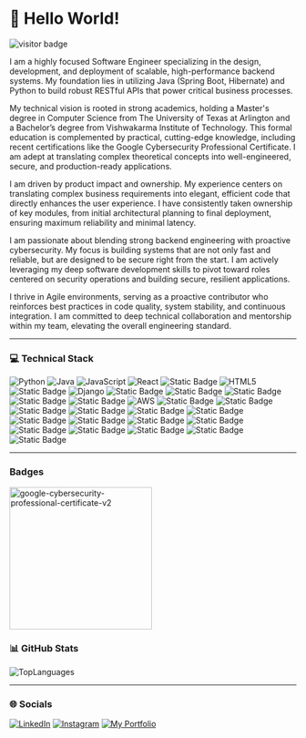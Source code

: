# 💫 Hello World!


![visitor badge](https://visitor-badge.laobi.icu/badge?page_id=khirwadkarshubham25.khirwadkarshubham25)

I am a highly focused Software Engineer specializing in the design, development, and deployment of scalable, high-performance backend systems. My foundation lies in utilizing Java (Spring Boot, Hibernate) and Python to build robust RESTful APIs that power critical business processes.

My technical vision is rooted in strong academics, holding a Master's degree in Computer Science from The University of Texas at Arlington and a Bachelor’s degree from Vishwakarma Institute of Technology. This formal education is complemented by practical, cutting-edge knowledge, including recent certifications like the Google Cybersecurity Professional Certificate. I am adept at translating complex theoretical concepts into well-engineered, secure, and production-ready applications.

I am driven by product impact and ownership. My experience centers on translating complex business requirements into elegant, efficient code that directly enhances the user experience. I have consistently taken ownership of key modules, from initial architectural planning to final deployment, ensuring maximum reliability and minimal latency.

I am passionate about blending strong backend engineering with proactive cybersecurity. My focus is building systems that are not only fast and reliable, but are designed to be secure right from the start. I am actively leveraging my deep software development skills to pivot toward roles centered on security operations and building secure, resilient applications.

I thrive in Agile environments, serving as a proactive contributor who reinforces best practices in code quality, system stability, and continuous integration. I am committed to deep technical collaboration and mentorship within my team, elevating the overall engineering standard.

---------------------------------------------------------------------------------------------------------------------------------------

### 💻 Technical Stack

![Python](https://img.shields.io/badge/python-white?style=for-the-badge&logo=python&logoColor=blue)
![Java](https://img.shields.io/badge/java-white?style=for-the-badge&logo=openjdk&logoColor=yellow)
![JavaScript](https://img.shields.io/badge/javascript-white?style=for-the-badge&logo=javascript&logoColor=%23F7DF1E)
![React](https://img.shields.io/badge/react-white?style=for-the-badge&logo=react&logoColor=%2361DAFB)
![Static Badge](https://img.shields.io/badge/jQuery-white?style=for-the-badge&logo=jquery&logoColor=%230769AD)
![HTML5](https://img.shields.io/badge/html5-white?style=for-the-badge&logo=html5&logoColor=blue)
![Static Badge](https://img.shields.io/badge/CSS3-white?style=for-the-badge&logo=css&logoColor=%23663399)
![Django](https://img.shields.io/badge/django-white?style=for-the-badge&logo=django&logoColor=black)
![Static Badge](https://img.shields.io/badge/Flask-white?style=for-the-badge&logo=flask&logoColor=%233BABC3)
![Static Badge](https://img.shields.io/badge/Spring%20Boot-white?style=for-the-badge&logo=springboot&logoColor=%236DB33F)
![Static Badge](https://img.shields.io/badge/JSON-white?style=for-the-badge&logo=json&logoColor=%23000000)
![Static Badge](https://img.shields.io/badge/Splunk-white?style=for-the-badge&logo=splunk&logoColor=%23000000)
![Static Badge](https://img.shields.io/badge/Wireshark-white?style=for-the-badge&logo=wireshark&logoColor=%231679A7)
![AWS](https://img.shields.io/badge/AWS-white?style=for-the-badge&logo=amazon-aws&logoColor=%23F05032)
![Static Badge](https://img.shields.io/badge/Docker-white?style=for-the-badge&logo=docker&logoColor=%232496ED)
![Static Badge](https://img.shields.io/badge/Jenkins-white?style=for-the-badge&logo=jenkins&logoColor=%23D24939)
![Static Badge](https://img.shields.io/badge/Git-white?style=for-the-badge&logo=git&logoColor=%23F05032)
![Static Badge](https://img.shields.io/badge/GitHub-white?style=for-the-badge&logo=github&logoColor=%23181717)
![Static Badge](https://img.shields.io/badge/Apache%20Airflow-white?style=for-the-badge&logo=apacheairflow&logoColor=%23017CEE)
![Static Badge](https://img.shields.io/badge/Maven-white?style=for-the-badge&logo=apachemaven&logoColor=%23C71A36)
![Static Badge](https://img.shields.io/badge/PostgreSQL-white?style=for-the-badge&logo=postgresql&logoColor=%234169E1)
![Static Badge](https://img.shields.io/badge/MySQL-white?style=for-the-badge&logo=mysql&logoColor=%234479A1)
![Static Badge](https://img.shields.io/badge/SQLite-white?style=for-the-badge&logo=sqlite&logoColor=%23003B57)
![Static Badge](https://img.shields.io/badge/MongoDB-white?style=for-the-badge&logo=mongodb&logoColor=%2347A248)
![Static Badge](https://img.shields.io/badge/Selenium-white?style=for-the-badge&logo=selenium&logoColor=%2343B02A)
![Static Badge](https://img.shields.io/badge/Appium-white?style=for-the-badge&logo=appium&logoColor=%23EE376D)
![Static Badge](https://img.shields.io/badge/PyTest-white?style=for-the-badge&logo=pytest&logoColor=%230A9EDC)
![Static Badge](https://img.shields.io/badge/JIRA-white?style=for-the-badge&logo=jira&logoColor=%230052CC)
![Static Badge](https://img.shields.io/badge/Linux-white?style=for-the-badge&logo=linux&logoColor=%23FCC624)



------------------------------------------------------------------------------------------------------------------------------------------
### Badges

<img width="250" height="250" alt="google-cybersecurity-professional-certificate-v2" src="https://github.com/user-attachments/assets/b98994c8-5747-4de2-af5e-43373bd40fe7" />


### 📊 GitHub Stats

![TopLanguages](https://github-readme-stats.vercel.app/api/top-langs/?username=khirwadkarshubham25&theme=blue-green)

------------------------------------------------------------------------------------------------------------------------------------------
### 🌐 Socials

[![LinkedIn](https://img.shields.io/badge/LinkedIn-0077B5?style=for-the-badge&logo=linkedin&logoColor=white)](https://www.linkedin.com/in/sk-b62963111/)
[![Instagram](https://img.shields.io/badge/Instagram-E4405F?style=for-the-badge&logo=instagram&logoColor=white)](https://www.instagram.com/shubham0925/)
[![My Portfolio](https://img.shields.io/badge/website-000000?style=for-the-badge&logo=About.me&logoColor=white)](https://shubhamkhirwadkar.netlify.app/)
